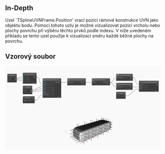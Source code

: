 ## In-Depth
Uzel `TSplineUVNFrame.Position' vrací pozici rámové konstrukce UVN jako objektu bodu. Pomocí tohoto uzlu je možné vizualizovat pozici vrcholu nebo plochy povrchu při výběru těchto prvků podle indexu.
V níže uvedeném příkladu se tento uzel použije k vizualizaci směru každé běžné plochy na povrchu.

## Vzorový soubor

![Example](./Autodesk.DesignScript.Geometry.TSpline.TSplineUVNFrame.Position_img.jpg)
